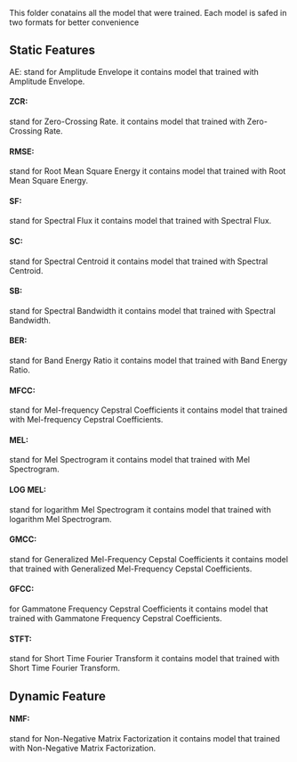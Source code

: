 This folder conatains all the model that were trained.
Each model is safed in two formats  for better convenience

## Static Features
AE: stand for Amplitude Envelope it contains model that trained with Amplitude Envelope.

#### ZCR: 
stand for Zero-Crossing Rate. it contains model that trained with Zero-Crossing Rate.

#### RMSE: 
stand for Root Mean Square Energy it contains model that trained with Root Mean Square Energy.

#### SF: 
stand for Spectral Flux it contains model that trained with Spectral Flux.

#### SC: 
stand for Spectral Centroid it contains model that trained with Spectral Centroid.

#### SB: 
stand for Spectral Bandwidth it contains model that trained with Spectral Bandwidth.

#### BER: 
stand for Band Energy Ratio it contains model that trained with Band Energy Ratio.

#### MFCC: 
stand for Mel-frequency Cepstral Coefficients it contains model that trained with Mel-frequency Cepstral Coefficients.

#### MEL: 
stand for Mel Spectrogram it contains model that trained with Mel Spectrogram.

#### LOG MEL: 
stand for logarithm Mel Spectrogram it contains model that trained with logarithm Mel Spectrogram.

#### GMCC: 
stand for Generalized Mel-Frequency Cepstal Coefficients it contains model that trained with Generalized Mel-Frequency Cepstal Coefficients.

#### GFCC: 
for Gammatone Frequency Cepstral Coefficients it contains model that trained with Gammatone Frequency Cepstral Coefficients.

#### STFT: 
stand for Short Time Fourier Transform it contains model that trained with Short Time Fourier Transform.

## Dynamic Feature

#### NMF:  
stand for Non-Negative Matrix Factorization it contains model that trained with Non-Negative Matrix Factorization.

